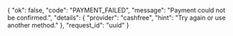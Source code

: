 {
  "ok": false,
  "code": "PAYMENT_FAILED",
  "message": "Payment could not be confirmed.",
  "details": { "provider": "cashfree", "hint": "Try again or use another method." },
  "request_id": "uuid"
}
